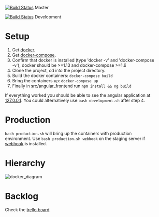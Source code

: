 [![Build Status](https://travis-ci.org/Samfundet/fg.svg?branch=master)](https://travis-ci.org/Samfundet/fg) Master 

[![Build Status](https://travis-ci.org/Samfundet/fg.svg?branch=development)](https://travis-ci.org/Samfundet/fg) Development 

# Setup
     
1. Get [docker](https://www.docker.com/products/overview).
2. Get [docker-compose](https://docs.docker.com/compose/install/).
3. Confirm that docker is installed (type 'docker -v' and 'docker-compose -v'), docker should be >=1.13 and docker-compose >=1.6
4. Clone the project, cd into the project directory.
5. Build the docker containers:
```docker-compose build```
6. Bring the containers up:
```docker-compose up```
7. Finally in src/angular_frontend run ```npm install && ng build```

If everything worked you should be able to see the angular application at [127.0.0.1](http://127.0.0.1).
You could alternatively use ```bash development.sh``` after step 4.

# Production
```bash production.sh``` will bring up the containers with production environment. Use ```bash production.sh webhook``` on the
staging server if [webhook](https://github.com/adnanh/webhook) is installed.

# Hierarchy
![docker_diagram](DOCS/docker_diagram.png)


# Backlog
Check the [trello board](https://trello.com/b/tbU3wIZc/fg-3-0)
